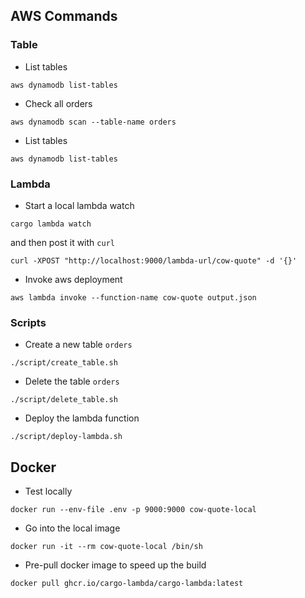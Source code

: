 ## AWS Commands

### Table

- List tables

```
aws dynamodb list-tables
```

- Check all orders

```
aws dynamodb scan --table-name orders
```

- List tables

```
aws dynamodb list-tables
```

### Lambda

- Start a local lambda watch

```
cargo lambda watch
```

and then post it with `curl`

```
curl -XPOST "http://localhost:9000/lambda-url/cow-quote" -d '{}'
```

- Invoke aws deployment

```
aws lambda invoke --function-name cow-quote output.json
```

### Scripts

- Create a new table `orders`

```
./script/create_table.sh
```

- Delete the table `orders`

```
./script/delete_table.sh
```

- Deploy the lambda function

```
./script/deploy-lambda.sh
```

## Docker

- Test locally

```
docker run --env-file .env -p 9000:9000 cow-quote-local
```

- Go into the local image

```
docker run -it --rm cow-quote-local /bin/sh
```

- Pre-pull docker image to speed up the build

```
docker pull ghcr.io/cargo-lambda/cargo-lambda:latest
```
